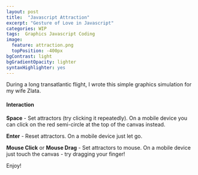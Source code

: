```yaml
---
layout: post
title:  "Javascript Attraction"
excerpt: "Gesture of Love in Javascript"
categories: WIP
tags:  Graphics Javascript Coding
image:
  feature: attraction.png
  topPosition: -400px
bgContrast: light
bgGradientOpacity: lighter
syntaxHighlighter: yes
---
```


During a long transatlantic flight, I wrote this simple graphics simulation for my wife Zlata.

<canvas width="800" height="600" id="zlata" style="width:100%;"></canvas>
<script src="/assets/javascripts/attraction.js"></script>

#### Interaction
**Space** - Set attractors (try clicking it repeatedly). On a mobile device you can click on the red semi-circle at the top of the canvas instead.

**Enter** - Reset attractors. On a mobile device just let go.

**Mouse Click** or **Mouse Drag** - Set attractors to mouse. On a mobile device just touch the canvas - try dragging your finger!

Enjoy!
